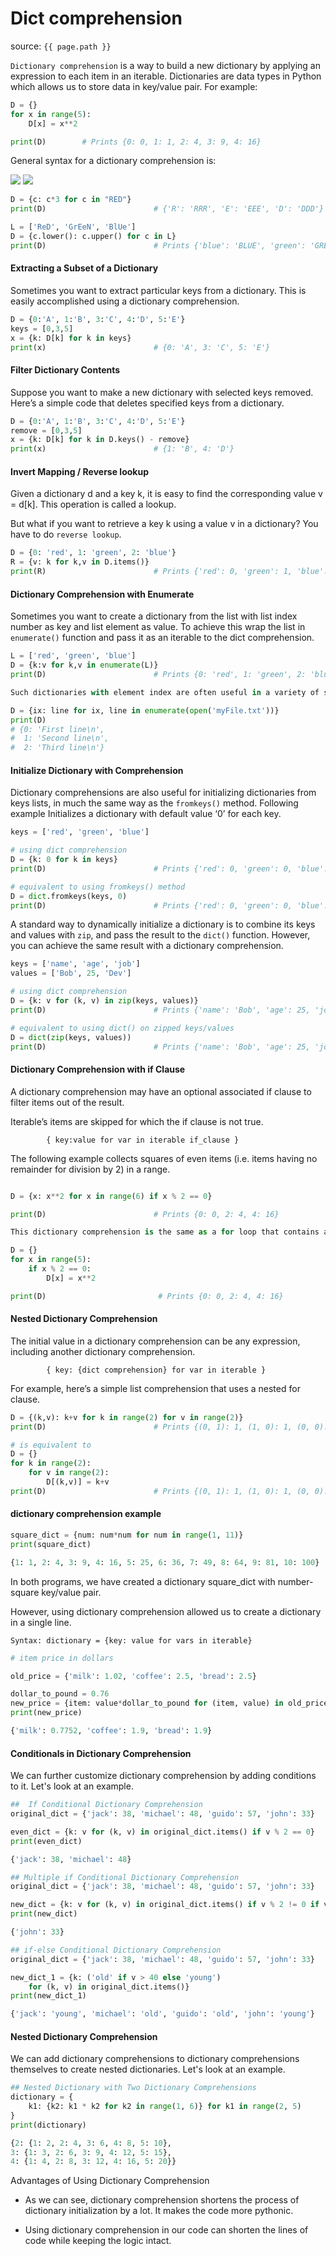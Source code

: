 # Dict comprehension

source: `{{ page.path }}`

`Dictionary comprehension` is a way to build a new dictionary by applying an expression to each item in an iterable.
Dictionaries are data types in Python which allows us to store data in key/value pair. For example:
```python
D = {}
for x in range(5):
    D[x] = x**2

print(D)        # Prints {0: 0, 1: 1, 2: 4, 3: 9, 4: 16}
```
General syntax for a dictionary comprehension is:

![](./images/dict2.PNG)
![](./images/dict3.PNG)

```python
D = {c: c*3 for c in "RED"}
print(D)                        # {'R': 'RRR', 'E': 'EEE', 'D': 'DDD'}

L = ['ReD', 'GrEeN', 'BlUe']
D = {c.lower(): c.upper() for c in L}
print(D)                        # Prints {'blue': 'BLUE', 'green': 'GREEN', 'red': 'RED'}
```
#### Extracting a Subset of a Dictionary
Sometimes you want to extract particular keys from a dictionary. This is easily accomplished using a dictionary comprehension.
```python
D = {0:'A', 1:'B', 3:'C', 4:'D', 5:'E'}
keys = [0,3,5]
x = {k: D[k] for k in keys}
print(x)                        # {0: 'A', 3: 'C', 5: 'E'}
```
#### Filter Dictionary Contents
Suppose you want to make a new dictionary with selected keys removed. Here’s a simple code that deletes specified keys from a dictionary.
```python
D = {0:'A', 1:'B', 3:'C', 4:'D', 5:'E'}
remove = [0,3,5]
x = {k: D[k] for k in D.keys() - remove}
print(x)                        # {1: 'B', 4: 'D'}               
```
#### Invert Mapping / Reverse lookup
Given a dictionary d and a key k, it is easy to find the corresponding value v = d[k]. This operation is called a lookup.

But what if you want to retrieve a key k using a value v in a dictionary? You have to do `reverse lookup`. 
```python
D = {0: 'red', 1: 'green', 2: 'blue'}
R = {v: k for k,v in D.items()}
print(R)                        # Prints {'red': 0, 'green': 1, 'blue': 2}
```

#### Dictionary Comprehension with Enumerate
Sometimes you want to create a dictionary from the list with list index number as key and list element as value. To achieve this wrap the list in `enumerate()` function and pass it as an iterable to the dict comprehension.
```python
L = ['red', 'green', 'blue']
D = {k:v for k,v in enumerate(L)}
print(D)                        # Prints {0: 'red', 1: 'green', 2: 'blue'}

Such dictionaries with element index are often useful in a variety of scenarios such as reading a file by lines.

D = {ix: line for ix, line in enumerate(open('myFile.txt'))}
print(D)
# {0: 'First line\n',
#  1: 'Second line\n',
#  2: 'Third line\n'}
```
#### Initialize Dictionary with Comprehension
Dictionary comprehensions are also useful for initializing dictionaries from keys lists, in much the same way as the `fromkeys()` method. Following example Initializes a dictionary with default value ‘0’ for each key.
```python
keys = ['red', 'green', 'blue']

# using dict comprehension
D = {k: 0 for k in keys}
print(D)                        # Prints {'red': 0, 'green': 0, 'blue': 0}

# equivalent to using fromkeys() method
D = dict.fromkeys(keys, 0)
print(D)                        # Prints {'red': 0, 'green': 0, 'blue': 0}
```
A standard way to dynamically initialize a dictionary is to combine its keys and values with `zip`, and pass the result to the `dict()` function. However, you can achieve the same result with a dictionary comprehension.
```python
keys = ['name', 'age', 'job']
values = ['Bob', 25, 'Dev']

# using dict comprehension
D = {k: v for (k, v) in zip(keys, values)}
print(D)                        # Prints {'name': 'Bob', 'age': 25, 'job': 'Dev'}

# equivalent to using dict() on zipped keys/values
D = dict(zip(keys, values))
print(D)                        # Prints {'name': 'Bob', 'age': 25, 'job': 'Dev'}
```
#### Dictionary Comprehension with if Clause
A dictionary comprehension may have an optional associated if clause to filter items out of the result.

Iterable’s items are skipped for which the if clause is not true.
```tip
        { key:value for var in iterable if_clause }
```
The following example collects squares of even items (i.e. items having no remainder for division by 2) in a range.
```python

D = {x: x**2 for x in range(6) if x % 2 == 0}

print(D)                        # Prints {0: 0, 2: 4, 4: 16}

This dictionary comprehension is the same as a for loop that contains an if statement:

D = {}
for x in range(5):
    if x % 2 == 0:
        D[x] = x**2

print(D)                         # Prints {0: 0, 2: 4, 4: 16}
```        
#### Nested Dictionary Comprehension
The initial value in a dictionary comprehension can be any expression, including another dictionary comprehension.
```tip
        { key: {dict comprehension} for var in iterable } 
```
For example, here’s a simple list comprehension that uses a nested for clause.
```python
D = {(k,v): k+v for k in range(2) for v in range(2)}
print(D)                        # Prints {(0, 1): 1, (1, 0): 1, (0, 0): 0, (1, 1): 2}

# is equivalent to
D = {}
for k in range(2):
    for v in range(2):
        D[(k,v)] = k+v
print(D)                        # Prints {(0, 1): 1, (1, 0): 1, (0, 0): 0, (1, 1): 2}
```

#### dictionary comprehension example
```python
square_dict = {num: num*num for num in range(1, 11)}
print(square_dict)

{1: 1, 2: 4, 3: 9, 4: 16, 5: 25, 6: 36, 7: 49, 8: 64, 9: 81, 10: 100}

```
In both programs, we have created a dictionary square_dict with number-square key/value pair.

However, using dictionary comprehension allowed us to create a dictionary in a single line.

`Syntax: dictionary = {key: value for vars in iterable}`

```python
# item price in dollars

old_price = {'milk': 1.02, 'coffee': 2.5, 'bread': 2.5}

dollar_to_pound = 0.76
new_price = {item: value*dollar_to_pound for (item, value) in old_price.items()}
print(new_price)                   

{'milk': 0.7752, 'coffee': 1.9, 'bread': 1.9}

```        
####  Conditionals in Dictionary Comprehension
We can further customize dictionary comprehension by adding conditions to it. Let's look at an example.
```python
##  If Conditional Dictionary Comprehension
original_dict = {'jack': 38, 'michael': 48, 'guido': 57, 'john': 33}

even_dict = {k: v for (k, v) in original_dict.items() if v % 2 == 0}
print(even_dict)

{'jack': 38, 'michael': 48}

```
```python
## Multiple if Conditional Dictionary Comprehension
original_dict = {'jack': 38, 'michael': 48, 'guido': 57, 'john': 33}

new_dict = {k: v for (k, v) in original_dict.items() if v % 2 != 0 if v < 40}
print(new_dict)

{'john': 33}
```
```python
## if-else Conditional Dictionary Comprehension
original_dict = {'jack': 38, 'michael': 48, 'guido': 57, 'john': 33}

new_dict_1 = {k: ('old' if v > 40 else 'young')
    for (k, v) in original_dict.items()}
print(new_dict_1)

{'jack': 'young', 'michael': 'old', 'guido': 'old', 'john': 'young'}
```
####  Nested Dictionary Comprehension
We can add dictionary comprehensions to dictionary comprehensions themselves to create nested dictionaries. Let's look at an example.
```python
## Nested Dictionary with Two Dictionary Comprehensions
dictionary = {
    k1: {k2: k1 * k2 for k2 in range(1, 6)} for k1 in range(2, 5)
}
print(dictionary)

{2: {1: 2, 2: 4, 3: 6, 4: 8, 5: 10}, 
3: {1: 3, 2: 6, 3: 9, 4: 12, 5: 15},
4: {1: 4, 2: 8, 3: 12, 4: 16, 5: 20}}
```
Advantages of Using Dictionary Comprehension
* As we can see, dictionary comprehension shortens the process of dictionary initialization by a lot. It makes the code more pythonic.

* Using dictionary comprehension in our code can shorten the lines of code while keeping the logic intact.